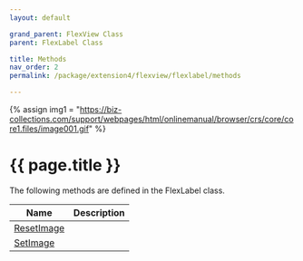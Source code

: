 ```yaml
---
layout: default

grand_parent: FlexView Class
parent: FlexLabel Class

title: Methods
nav_order: 2
permalink: /package/extension4/flexview/flexlabel/methods

---
```

{% assign img1 = "https://biz-collections.com/support/webpages/html/onlinemanual/browser/crs/core/core1.files/image001.gif" %}


# {{ page.title }}

The following methods are defined in the FlexLabel class.

|Name       |  Description    |
|----------	|-----------------|
|[ResetImage](/package/extension4/flexview/flexlabel/methods/resetimage) |  |
|[SetImage](/package/extension4/flexview/flexlabel/methods/setimage) |  |
